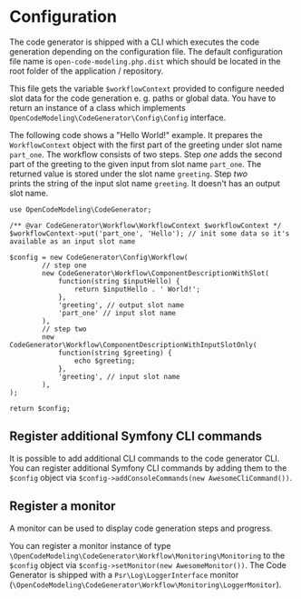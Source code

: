 # Configuration

The code generator is shipped with a CLI which executes the code generation depending on the configuration file. The default
configuration file name is `open-code-modeling.php.dist` which should be located in the root folder of the application 
/ repository.

This file gets the variable `$workflowContext` provided to configure needed slot data for the code generation e. g. 
paths or global data. You have to return an instance of a class which implements `OpenCodeModeling\CodeGenerator\Config\Config` 
interface.

The following code shows a "Hello World!" example. It prepares the `WorkflowContext` object with the first part of the
greeting under slot name `part_one`. The workflow consists of two steps. Step *one* adds the second part of the greeting
to the given input from slot name `part_one`. The returned value is stored under the slot name `greeting`. Step *two*  
prints the string of the input slot name `greeting`. It doesn't has an output slot name.

```
use OpenCodeModeling\CodeGenerator;

/** @var CodeGenerator\Workflow\WorkflowContext $workflowContext */
$workflowContext->put('part_one', 'Hello'); // init some data so it's available as an input slot name

$config = new CodeGenerator\Config\Workflow(
        // step one
        new CodeGenerator\Workflow\ComponentDescriptionWithSlot(
            function(string $inputHello) {
                return $inputHello . ' World!';
            },
            'greeting', // output slot name
            'part_one' // input slot name
        ),
        // step two
        new CodeGenerator\Workflow\ComponentDescriptionWithInputSlotOnly(
            function(string $greeting) {
                echo $greeting;
            },
            'greeting', // input slot name
        ),
);

return $config;
```

## Register additional Symfony CLI commands

It is possible to add additional CLI commands to the code generator CLI. You can register additional Symfony CLI commands
by adding them to the `$config` object via `$config->addConsoleCommands(new AwesomeCliCommand())`.

## Register a monitor

A monitor can be used to display code generation steps and progress.

You can register a monitor instance of type `\OpenCodeModeling\CodeGenerator\Workflow\Monitoring\Monitoring` to the 
`$config` object via `$config->setMonitor(new AwesomeMonitor())`. The Code Generator is shipped with a `Psr\Log\LoggerInterface`
monitor (`\OpenCodeModeling\CodeGenerator\Workflow\Monitoring\LoggerMonitor`).
